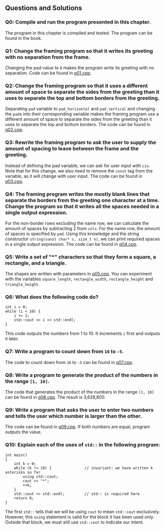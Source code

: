 ## Questions and Solutions

### Q0: Compile and run the program presented in this chapter.
The program in this chapter is compiled and tested. The program can be found in the book.

### Q1: Change the framing program so that it writes its greeting with no separation from the frame.
Changing the pad value to `0` makes the program write its greeting with no separation. Code can be found in [q01.cpp](./q01.cpp).

### Q2: Change the framing program so that it uses a different amount of space to separate the sides from the greeting than it uses to separate the top and bottom borders from the greeting.
Separating `pad` variable to `pad_horizontal` and `pad_vertical` and changing the `pad`s into their corresponding variable makes the framing program use a different amount of space to separate the sides from the greeting than it uses to separate the top and bottom borders. The code can be found in [q02.cpp](./q02.cpp).

### Q3: Rewrite the framing program to ask the user to supply the amount of spacing to leave between the frame and the greeting.
Instead of defining the pad variable, we can ask for user input with `cin`. Note that for this change, we also need to remove the `const` tag from the variable, as it will change with user input. The code can be found in [q03.cpp](./q03.cpp).

### Q4: The framing program writes the mostly blank lines that separate the borders from the greeting one character at a time. Change the program so that it writes all the spaces needed in a single output expression.
For the non-border rows excluding the name row, we can calculate the amount of spaces by subtracting 2 from `cols`. For the name row, the amount of spaces is specified by `pad`. Using this knowledge and the string constructor `string(const char* s, size_t n)`, we can print required spaces in a single output expression. The code can be found in [q04.cpp](./q04.cpp).

### Q5: Write a set of "*" characters so that they form a square, a rectangle, and a triangle.
The shapes are written with parameters in [q05.cpp](./q05.cpp). You can experiment with the variables `square_length`, `rectangle_width`, `rectangle_height` and `triangle_height`.

### Q6: What does the following code do?
```
int i = 0;
while (i < 10) {
    i += 1;
    std::cout << i << std::endl;
}
```
This code outputs the numbers from 1 to 10. It increments `i` first and outputs it later.

### Q7: Write a program to count down from `10` to `-5`.
The code to count down from `10` to `-5` can be found in [q07.cpp](./q07.cpp).

### Q8: Write a program to generate the product of the numbers in the range `[1, 10]`.
The code that generates the product of the numbers in the range `[1, 10]` can be found in [q08.cpp](./q08.cpp). The result is 3,628,800.

### Q9: Write a program that asks the user to enter two numbers and tells the user which number is larger than the other.
The code can be found in [q09.cpp](./q09.cpp). If both numbers are equal, program outputs the value.

### Q10: Explain each of the uses of `std::` in the following program:
```
int main()
{
    int k = 0;
    while (k != 10) {               // invariant: we have written k asterisks so far
        using std::cout;
        cout << "*";
        ++k;
    }
    std::cout << std::endl;         // std:: is required here
    return 0;
}
```
The first `std::` tells that we will be using `cout` to mean `std::cout` exclusively. However, this `using` statement is valid for the block it has been used only. Outside that block, we must still use `std::cout` to indicate our intent.